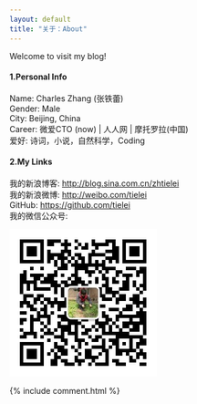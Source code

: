 ```yaml
---
layout: default
title: "关于：About"
---
```

Welcome to visit my blog!

#### 1.Personal Info
Name: Charles Zhang (张铁蕾)  
Gender: Male  
City: Beijing, China   
Career: 微爱CTO (now) | 人人网 | 摩托罗拉(中国)   
爱好: 诗词，小说，自然科学，Coding

#### 2.My Links
我的新浪博客: <http://blog.sina.com.cn/zhtielei>  
我的新浪微博: <http://weibo.com/tielei>  
GitHub: <https://github.com/tielei>  
我的微信公众号:

![我的微信公众号](/assets/my_weixin_public.jpg)


{% include comment.html %}
